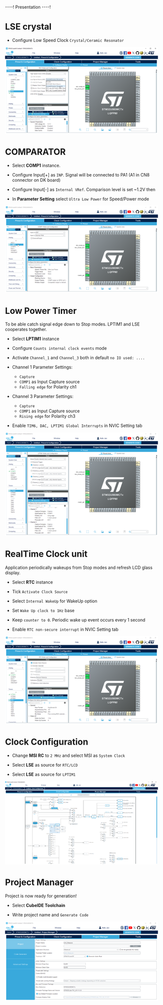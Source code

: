 ----!
Presentation
----!

# LSE crystal
- Configure Low Speed Clock `Crystal/Ceramic Resonator`

![image](./img/LSE.png)

# COMPARATOR
- Select **COMP1** instance.

- Configure Input[+] as `INP`. Signal will be connected to PA1 (A1 in CN8 connector on DK board)

- Configure Input[-] as `Internal VRef`. Comparison level is set ~1.2V then

- In **Parameter Setting** select `Ultra Low Power` for Speed/Power mode
  
![image](./img/comp.png)

# Low Power Timer
To be able catch signal edge down to Stop modes. LPTIM1 and LSE cooperates together.

- Select **LPTIM1** instance
  
- Configure `Counts internal clock events` mode
  
- Activate `Channel_1` and `Channel_3` both in default `no IO used: ....`

- Channel 1 Parameter Settings:
  - `Capture`
  - `COMP1` as Input Capture source
  - `Falling edge` for Polarity ch1 

- Channel 3 Parameter Settings:
  - `Capture`
  - `COMP1` as Input Capture source
  - `Rising edge` for Polarity ch3 
  
- Enable `TIM6, DAC, LPTIM1 Global Interrupts` in NVIC Setting tab

![image](./img/LPTIM1.png)

# RealTime Clock unit
Application periodically wakeups from Stop modes and refresh LCD glass display.

- Select **RTC** instance
  
- Tick `Activate Clock Source`

- Select `Internal WakeUp` for WakeUp option
  
- Set `Wake Up clock to 1Hz` base
  
-  Keep `counter to 0`. Periodic wake up event occurs every 1 second
  
- Enable `RTC non-secure interrupt` in NVIC Setting tab

![image](./img/RTC.png)

# Clock Configuration
- Change **MSI RC** to `2 MHz` and select MSI as `System Clock`
  
- Select **LSE** as source for `RTC/LCD`

- Select **LSE** as source for `LPTIM1`

  
![image](./img/clock.png)

# Project Manager
Project is now ready for generation!

- Select **CubeIDE Toolchain**

- Write project name and `Generate Code`
  
![image](./img/generate_project.png)
  